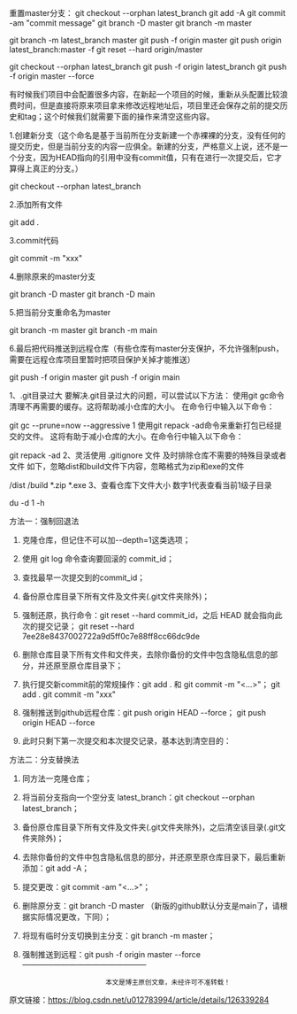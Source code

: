 重置master分支：
git checkout --orphan latest_branch
git add -A
git commit -am "commit message"
git branch -D master
git branch -m master


git branch -m latest_branch master
git push -f origin master 
git push origin latest_branch:master -f
git reset --hard origin/master

git checkout --orphan latest_branch
git push -f origin latest_branch
git push -f origin master --force

有时候我们项目中会配置很多内容，在新起一个项目的时候，重新从头配置比较浪费时间，但是直接将原来项目拿来修改远程地址后，项目里还会保存之前的提交历史和tag；这个时候我们就需要下面的操作来清空这些内容。

1.创建新分支（这个命名是基于当前所在分支新建一个赤裸裸的分支，没有任何的提交历史，但是当前分支的内容一应俱全。新建的分支，严格意义上说，还不是一个分支，因为HEAD指向的引用中没有commit值，只有在进行一次提交后，它才算得上真正的分支。）

  git checkout --orphan latest_branch

2.添加所有文件

  git add .

3.commit代码

  git commit -m "xxx"

4.删除原来的master分支

  git branch -D master
    git branch -D main

5.把当前分支重命名为master

  git branch -m master 
  git branch -m main 

6.最后把代码推送到远程仓库（有些仓库有master分支保护，不允许强制push，需要在远程仓库项目里暂时把项目保护关掉才能推送）

  git push -f origin master
    git push -f origin main
 
  
 
1、.git目录过大
要解决.git目录过大的问题，可以尝试以下方法：
使用git gc命令清理不再需要的缓存。这将帮助减小仓库的大小。
在命令行中输入以下命令：

git gc --prune=now --aggressive
1
使用git repack -ad命令来重新打包已经提交的文件。
这将有助于减小仓库的大小。在命令行中输入以下命令：

git repack -ad 
2、灵活使用 .gitignore 文件
及时排除仓库不需要的特殊目录或者文件
如下，忽略dist和build文件下内容，忽略格式为zip和exe的文件

/dist
/build
*.zip
*.exe 
3、查看仓库下文件大小
数字1代表查看当前1级子目录

du -d 1 -h 







  
方法一：强制回退法

1. 克隆仓库，但记住不可以加--depth=1这类选项；

2. 使用 git log 命令查询要回滚的 commit_id；

3. 查找最早一次提交到的commit_id；   


4. 备份原仓库目录下所有文件及文件夹(.git文件夹除外)；

5. 强制还原，执行命令：git reset --hard commit_id，之后 HEAD 就会指向此次的提交记录；
git reset --hard 7ee28e8437002722a9d5ff0c7e88ff8cc66dc9de

6. 删除仓库目录下所有文件和文件夹，去除你备份的文件中包含隐私信息的部分，并还原至原仓库目录下；

7. 执行提交新commit前的常规操作：git add . 和 git commit -m "<...>"；
git add .
git commit -m "xxx"

8. 强制推送到github远程仓库：git push origin HEAD --force；
git push origin HEAD --force

9. 此时只剩下第一次提交和本次提交记录，基本达到清空目的： 

 方法二：分支替换法

1. 同方法一克隆仓库；

2. 将当前分支指向一个空分支 latest_branch：git checkout --orphan latest_branch；

3. 备份原仓库目录下所有文件及文件夹(.git文件夹除外)，之后清空该目录(.git文件夹除外)；

4. 去除你备份的文件中包含隐私信息的部分，并还原至原仓库目录下，最后重新添加：git add -A；

5. 提交更改：git commit -am "<...>"；

6. 删除原分支：git branch -D master （新版的github默认分支是main了，请根据实际情况更改，下同）；

7. 将现有临时分支切换到主分支：git branch -m master；

8. 强制推送到远程：git push -f origin master --force
————————————————

                            本文是博主原创文章，未经许可不准转载！
                        
原文链接：https://blog.csdn.net/u012783994/article/details/126339284